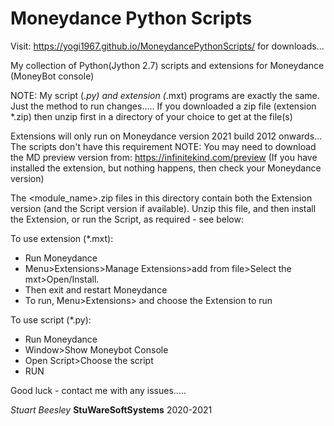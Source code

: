 # Moneydance Python Scripts

Visit: https://yogi1967.github.io/MoneydancePythonScripts/ for downloads...

My collection of Python(Jython 2.7) scripts and extensions for Moneydance (MoneyBot console)

NOTE: My script (*.py) and extension (*.mxt) programs are exactly the same. Just the method to run changes.....
If you downloaded a zip file (extension *.zip) then unzip first in a directory of your choice to get at the file(s)

Extensions will only run on Moneydance version 2021 build 2012 onwards... The scripts don't have this requirement
NOTE: You may need to download the MD preview version from: https://infinitekind.com/preview
(If you have installed the extension, but nothing happens, then check your Moneydance version)

The <module_name>.zip files in this directory contain both the Extension version (and the Script version if available).
Unzip this file, and then install the Extension, or run the Script, as required - see below:

To use extension (*.mxt):
- Run Moneydance
- Menu>Extensions>Manage Extensions>add from file>Select the mxt>Open/Install.
- Then exit and restart Moneydance 
- To run, Menu>Extensions> and choose the Extension to run

To use script (*.py):
- Run Moneydance
- Window>Show Moneybot Console
- Open Script>Choose the script
- RUN

Good luck - contact me with any issues.....

_Stuart Beesley_
**StuWareSoftSystems** 2020-2021

